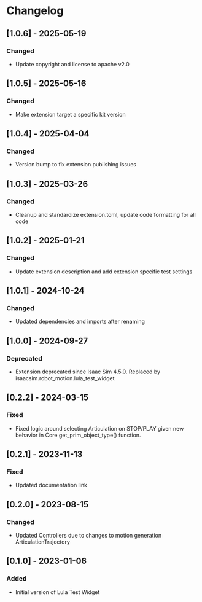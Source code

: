 # Changelog
## [1.0.6] - 2025-05-19
### Changed
- Update copyright and license to apache v2.0

## [1.0.5] - 2025-05-16
### Changed
- Make extension target a specific kit version

## [1.0.4] - 2025-04-04
### Changed
- Version bump to fix extension publishing issues

## [1.0.3] - 2025-03-26
### Changed
- Cleanup and standardize extension.toml, update code formatting for all code

## [1.0.2] - 2025-01-21
### Changed
- Update extension description and add extension specific test settings

## [1.0.1] - 2024-10-24
### Changed
- Updated dependencies and imports after renaming

## [1.0.0] - 2024-09-27
### Deprecated
- Extension deprecated since Isaac Sim 4.5.0. Replaced by isaacsim.robot_motion.lula_test_widget

## [0.2.2] - 2024-03-15
### Fixed
- Fixed logic around selecting Articulation on STOP/PLAY given new behavior in Core get_prim_object_type() function.

## [0.2.1] - 2023-11-13
### Fixed
- Updated documentation link

## [0.2.0] - 2023-08-15
### Changed
- Updated Controllers due to changes to motion generation ArticulationTrajectory

## [0.1.0] - 2023-01-06
### Added

- Initial version of Lula Test Widget
